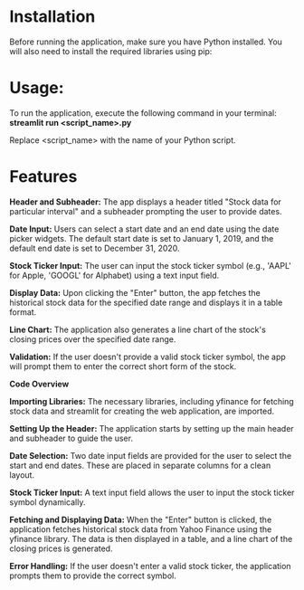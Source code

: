 # **Installation**

Before running the application, make sure you have Python installed. You will also need to install the required 
libraries using pip:

# **Usage:**

To run the application, execute the following command in your terminal:
        **streamlit run <script_name>.py**
    
Replace <script_name> with the name of your Python script.

# **Features**

**Header and Subheader:** 
    The app displays a header titled "Stock data for particular interval" and a subheader prompting the user to provide dates.

**Date Input:** 
    Users can select a start date and an end date using the date picker widgets. The default start date is set to January 1, 2019, 
    and the default end date is set to December 31, 2020.

**Stock Ticker Input:** 
    The user can input the stock ticker symbol (e.g., 'AAPL' for Apple, 'GOOGL' for Alphabet) using a text input field.

**Display Data:** 
    Upon clicking the "Enter" button, the app fetches the historical stock data for the specified date range and displays it 
    in a table format.

**Line Chart:** 
    The application also generates a line chart of the stock's closing prices over the specified date range.

**Validation:** 
    If the user doesn't provide a valid stock ticker symbol, the app will prompt them to enter the correct short form of the stock.

**Code Overview**

**Importing Libraries:** 
    The necessary libraries, including yfinance for fetching stock data and streamlit for creating the web application, are 
    imported.

**Setting Up the Header:** 
    The application starts by setting up the main header and subheader to guide the user.

**Date Selection:** 
    Two date input fields are provided for the user to select the start and end dates. These are placed in separate columns for a clean layout.

**Stock Ticker Input:** 
    A text input field allows the user to input the stock ticker symbol dynamically.

**Fetching and Displaying Data:** 
    When the "Enter" button is clicked, the application fetches historical stock data from Yahoo Finance using the yfinance library. The data is then displayed in a table, and a line chart of the closing prices is generated.

**Error Handling:** 
    If the user doesn't enter a valid stock ticker, the application prompts them to provide the correct symbol.





